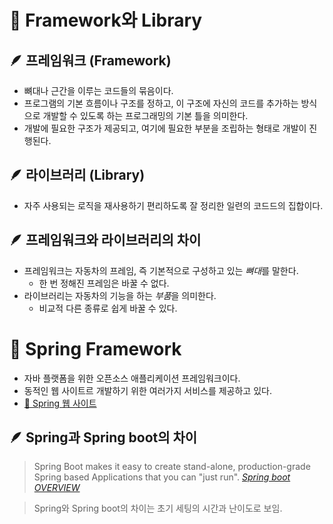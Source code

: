 # 📌 Framework와 Library

## 🪶 프레임워크 (Framework)
- 뼈대나 근간을 이루는 코드들의 묶음이다.
- 프로그램의 기본 흐름이나 구조를 정하고, 이 구조에 자신의 코드를 추가하는 방식으로 개발할 수 있도록 하는 프로그래밍의 기본 틀을 의미한다.
- 개발에 필요한 구조가 제공되고, 여기에 필요한 부분을 조립하는 형태로 개발이 진행된다.

## 🪶 라이브러리 (Library)
- 자주 사용되는 로직을 재사용하기 편리하도록 잘 정리한 일련의 코드드의 집합이다.

## 🪶 프레임워크와 라이브러리의 차이
- 프레임워크는 자동차의 프레임, 즉 기본적으로 구성하고 있는 *뼈대*를 말한다.
    - 한 번 정해진 프레임은 바꿀 수 없다.
- 라이브러리는 자동차의 기능을 하는 *부품*을 의미한다.
    - 비교적 다른 종류로 쉽게 바꿀 수 있다.

# 📌 Spring Framework
- 자바 플랫폼을 위한 오픈소스 애플리케이션 프레임워크이다.
- 동적인 웹 사이트르 개발하기 위한 여러가지 서비스를 제공하고 있다.
- [🌿 Spring 웹 사이트](https://spring.io/)

## 🪶 Spring과 Spring boot의 차이
> Spring Boot makes it easy to create stand-alone, production-grade Spring based Applications that you can "just run". [*Spring boot OVERVIEW*](https://spring.io/projects/spring-boot#overview)

> Spring와 Spring boot의 차이는 초기 세팅의 시간과 난이도로 보임.